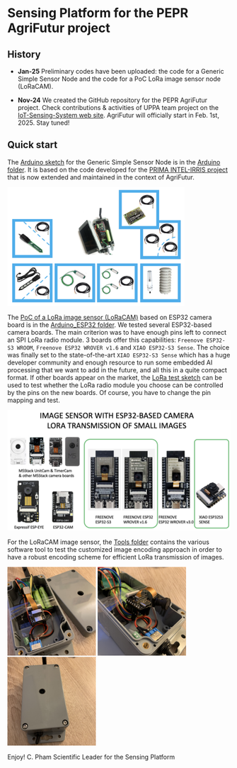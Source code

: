 Sensing Platform for the PEPR AgriFutur project
=======================================================

History
-------
- **Jan-25** Preliminary codes have been uploaded: the code for a Generic Simple Sensor Node and the code for a PoC LoRa image sensor node (LoRaCAM).

- **Nov-24** We created the GitHub repository for the PEPR AgriFutur project. Check contributions & activities of UPPA team project on the [IoT-Sensing-System web site](https://iotsensingsystem.live-website.com/news-on-pepr-agrifutur). AgriFutur will officially start in Feb. 1st, 2025. Stay tuned!

Quick start
-----------

The [Arduino sketch](https://github.com/CongducPham/PEPR_AgriFutur/tree/main/Arduino/Generic_Simple_Sensor_Node) for the Generic Simple Sensor Node is in the [Arduino folder](https://github.com/CongducPham/PEPR_AgriFutur/tree/main/Arduino). It is based on the code developed for the [PRIMA INTEL-IRRIS project](https://intel-irris.eu/) that is now extended and maintained in the context of AgriFutur.

<img src="https://github.com/CongducPham/PEPR_AgriFutur/blob/main/images/generic-sensors.png" width="400">

The [PoC of a LoRa image sensor (LoRaCAM)](https://github.com/CongducPham/PEPR_AgriFutur/tree/main/Arduino_ESP32/Arduino_ESP32_CAM_CameraWebServer_3_1_1) based on ESP32 camera board is in the [Arduino_ESP32 folder](https://github.com/CongducPham/PEPR_AgriFutur/tree/main/Arduino_ESP32). We tested several ESP32-based camera boards. The main criterion was to have enough pins left to connect an SPI LoRa radio module. 3 boards offer this capabilities: `Freenove ESP32-S3 WROOM`, `Freenove ESP32 WROVER v1.6` and `XIAO ESP32-S3 Sense`. The choice was finally set to the state-of-the-art `XIAO ESP32-S3 Sense` which has a huge developer community and enough resource to run some embedded AI processing that we want to add in the future, and all this in a quite compact format. If other boards appear on the market, the [LoRa test sketch](https://github.com/CongducPham/PEPR_AgriFutur/tree/main/Arduino_ESP32/Arduino_ESP32_LoRa_SX12XX_test) can be used to test whether the LoRa radio module you choose can be controlled by the pins on the new boards. Of course, you have to change the pin mapping and test.

<img src="https://github.com/CongducPham/PEPR_AgriFutur/blob/main/images/ESP32-camera-board.png" width="600">

For the LoRaCAM image sensor, the [Tools folder](https://github.com/CongducPham/PEPR_AgriFutur/tree/main/Arduino_ESP32/Tools) contains the various software tool to test the customized image encoding approach in order to have a robust encoding scheme for efficient LoRa transmission of images.

<img src="https://github.com/CongducPham/PEPR_AgriFutur/blob/main/images/lora_cam_1.jpg" width="200"> 
<img src="https://github.com/CongducPham/PEPR_AgriFutur/blob/main/images/lora_cam_2.jpg" width="200"><img src="https://github.com/CongducPham/PEPR_AgriFutur/blob/main/images/lora_cam_3.jpg" width="200">

Enjoy!
C. Pham
Scientific Leader for the Sensing Platform